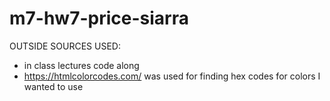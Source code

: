 # m7-hw7-price-siarra

OUTSIDE SOURCES USED:
- in class lectures code along
- https://htmlcolorcodes.com/ was used for finding hex codes for colors I wanted to use
